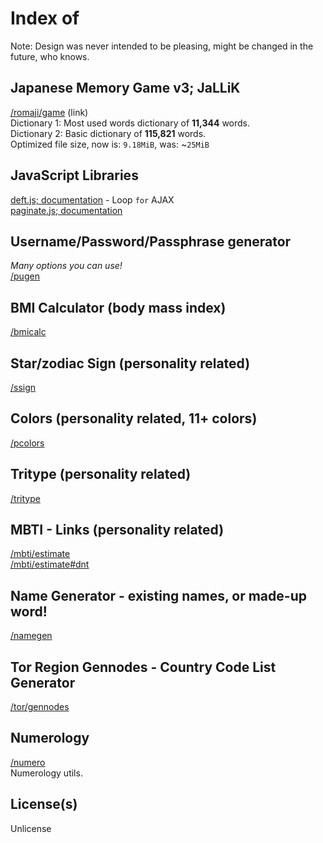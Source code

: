 # Index of
Note: Design was never intended to be pleasing, might be changed in the future, who knows.<br>

## Japanese Memory Game v3; JaLLiK
[/romaji/game](https://slowsient.github.io/romaji/game) (link)<br>
Dictionary 1: Most used words dictionary of <b>11,344</b> words.<br>
Dictionary 2: Basic dictionary of <b>115,821</b> words.<br>
Optimized file size, now is: `9.18MiB`, was: ~`25MiB`<br>

## JavaScript Libraries
[deft.js; documentation](https://github.com/SlowsieNT/SlowsieNT.github.io/blob/main/js/lib/deft.md) - Loop `for` AJAX<br>
[paginate.js; documentation](https://github.com/SlowsieNT/SlowsieNT.github.io/blob/main/js/lib/paginate.md)<br>

## Username/Password/Passphrase generator
*Many options you can use!*<br>
[/pugen](https://slowsient.github.io/pugen)<br>

## BMI Calculator (body mass index)
[/bmicalc](https://slowsient.github.io/bmicalc)<br>

## Star/zodiac Sign (personality related)
[/ssign](https://slowsient.github.io/ssign)<br>

## Colors (personality related, 11+ colors)
[/pcolors](https://slowsient.github.io/pcolors)<br>

## Tritype (personality related)
[/tritype](https://slowsient.github.io/tritype)<br>

## MBTI - Links (personality related)
[/mbti/estimate](https://slowsient.github.io/mbti/estimate)<br>
[/mbti/estimate#dnt](https://slowsient.github.io/mbti/estimate#dnt)<br>

## Name Generator - existing names, or made-up word!
[/namegen](https://slowsient.github.io/namegen)

## Tor Region Gennodes - Country Code List Generator
[/tor/gennodes](https://slowsient.github.io/tor/gennodes)

## Numerology
[/numero](https://slowsient.github.io/numero)<br>
Numerology utils.

## License(s)
Unlicense<br>
